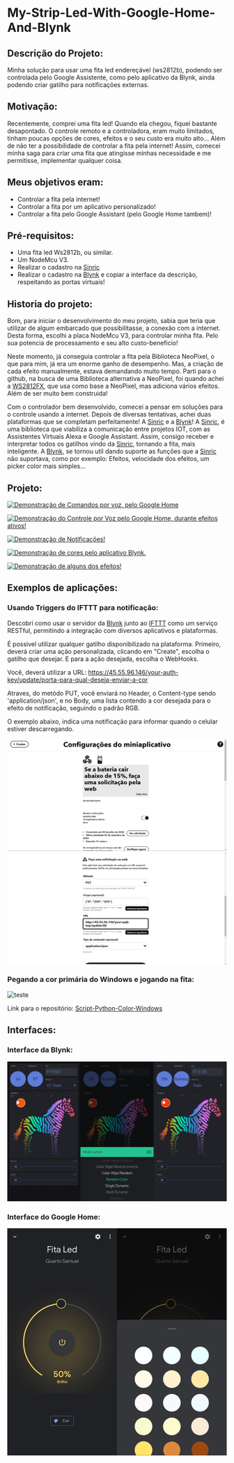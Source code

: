 # My-Strip-Led-With-Google-Home-And-Blynk

## Descrição do Projeto:

Minha solução para usar uma fita led endereçável (ws2812b), podendo ser controlada pelo Google Assistente, como pelo aplicativo da Blynk, ainda podendo criar gatilho para notificações externas.

## Motivação:

Recentemente, comprei uma fita led! Quando ela chegou, fiquei bastante desapontado. O controle remoto e a controladora, eram muito limitados, tinham poucas opções de cores, efeitos e o seu custo era muito alto... Além de não ter a possibilidade de controlar a fita pela internet! Assim, comecei minha saga para criar uma fita que atingisse minhas necessidade e me permitisse, implementar qualquer coisa. 

## Meus objetivos eram:

- Controlar a fita pela internet!
- Controlar a fita por um aplicativo personalizado!
- Controlar a fita pelo Google Assistant (pelo Google Home tambem)!

## Pré-requisitos:

- Uma fita led Ws2812b, ou similar.
- Um NodeMcu V3.
- Realizar o cadastro na [Sinric]
- Realizar o cadastro na [Blynk] e copiar a interface da descrição, respeitando as portas virtuais!

## Historia do projeto:

Bom, para iniciar o desenvolvimento do meu projeto, sabia que teria que utilizar de  algum embarcado que possibilitasse, a conexão com a internet. Desta forma, escolhi a placa NodeMcu V3, para controlar minha fita. Pelo sua potencia de processamento e seu alto custo-beneficio!

Neste momento, já conseguia controlar a fita pela Biblioteca NeoPixel, o que para mim, já era um enorme ganho de desempenho. Mas, a criação de cada efeito manualmente, estava demandando muito tempo. Parti para o github, na busca de uma Biblioteca alternativa a NeoPixel, foi quando achei a [WS2812FX], que usa como base a NeoPixel, mas adiciona vários efeitos. Além de ser muito bem construida!

Com o controlador bem desenvolvido, comecei a pensar em soluções para o controle usando a internet. Depois de diversas tentativas, achei duas plataformas que se completam perfeitamente! A [Sinric] e a [Blynk]! A [Sinric], é uma biblioteca que viabiliza a comunicação entre projetos IOT, com as Assistentes Virtuais Alexa e Google Assistant. Assim, consigo receber e interpretar todos os gatilhos vindo da [Sinric], tornando a fita, mais inteligente. A [Blynk], se tornou util dando suporte as funções que a [Sinric] não suportava, como por exemplo: Efeitos, velocidade dos efeitos, um picker color mais simples...


## Projeto:

[![Demonstração de Comandos por voz, pelo Google Home](http://img.youtube.com/vi/nKkAOsW4jrg/0.jpg)](http://www.youtube.com/watch?v=nKkAOsW4jrg "Demonstração de Comandos por voz, pelo Google Home")

[![Demonstração do Controle por Voz pelo Google Home, durante efeitos ativos!](http://img.youtube.com/vi/VTJRLcUQSow/0.jpg)](http://www.youtube.com/watch?v=VTJRLcUQSow "Demonstração do Controle por Voz pelo Google Home, durante efeitos ativos!")

[![Demonstração de Notificações!](http://img.youtube.com/vi/6ezldXTzgic/0.jpg)](http://www.youtube.com/watch?v=6ezldXTzgic "Demonstração de Notificações!")

[![Demonstração de cores pelo aplicativo Blynk.](http://img.youtube.com/vi/k2Rvmtq1Z8E/0.jpg)](http://www.youtube.com/watch?v=k2Rvmtq1Z8E "Demonstração de cores pelo aplicativo Blynk.")

[![Demonstração de alguns dos efeitos!](http://img.youtube.com/vi/0yw_9z11R9I/0.jpg)](http://www.youtube.com/watch?v=0yw_9z11R9I "Demonstração de alguns dos efeitos!")

## Exemplos de aplicações:

### Usando Triggers do IFTTT para notificação:

Descobri como usar o servidor da [Blynk] junto ao [IFTTT] como um serviço RESTful, permitindo a integração com diversos aplicativos e plataformas.

É possivel utilizar qualquer gatilho disponibilizado na plataforma. Primeiro, deverá criar uma ação personalizada, clicando em "Create", escolha o gatilho que desejar. E para a ação desejada, escolha o WebHooks. 

Você, deverá utilizar a URL: https://45.55.96.146/your-auth-key/update/porta-para-qual-deseja-enviar-a-cor

Atraves, do metódo PUT, você enviará no Header, o Content-type sendo 'application/json', e no Body, uma lista contendo a cor desejada para o efeito de notificação, seguindo o padrão RGB.

O exemplo abaixo, indica uma notificação para informar quando o celular estiver descarregando.

![Ifttt-1](src/ifttt-1.jpg)
![Ifttt-2](src/ifttt-2.jpg) 


### Pegando a cor primária do Windows e jogando na fita:

![teste](src/windows-color.gif)

Link para o repositório:
[Script-Python-Color-Windows]

## Interfaces:

### Interface da Blynk:

![Blynk-Img](src/blynk.jpg)

 ### Interface do Google Home:

![Google-Home](src/google-home.jpg)

[Script-Python-Color-Windows]: https://github.com/SamueldaCostaAraujoNunes/ColorWindowsLed

[Sinric]: https://github.com/kakopappa/sinric

[WS2812FX]: https://github.com/kitesurfer1404/WS2812FX

[Blynk]: https://blynk.io/

[IFTTT]: https://ifttt.com/home